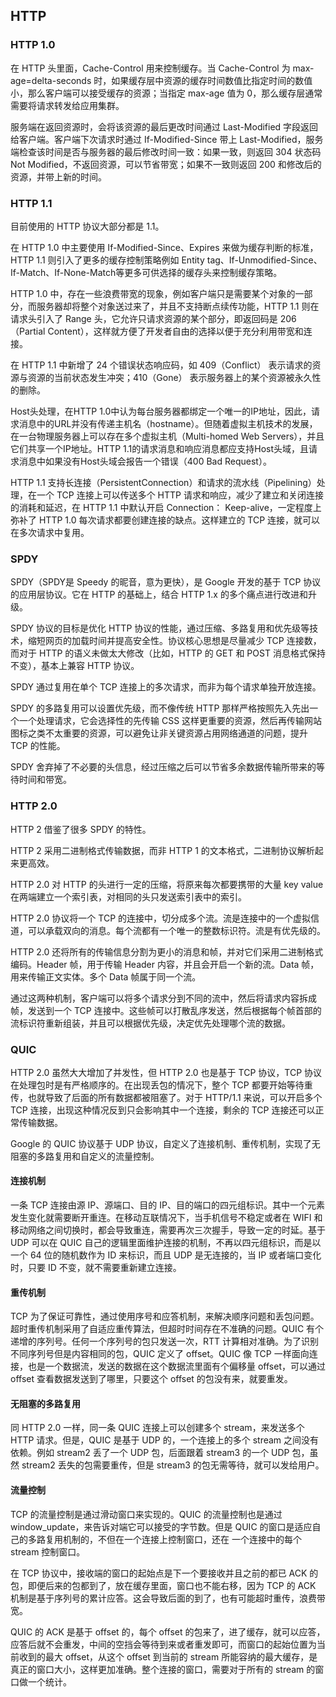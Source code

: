 ## HTTP
### HTTP 1.0
在 HTTP 头里面，Cache-Control 用来控制缓存。当 Cache-Control 为 max-age=delta-seconds 时，如果缓存层中资源的缓存时间数值比指定时间的数值小，那么客户端可以接受缓存的资源；当指定 max-age 值为 0，那么缓存层通常需要将请求转发给应用集群。

服务端在返回资源时，会将该资源的最后更改时间通过 Last-Modified 字段返回给客户端。客户端下次请求时通过 If-Modified-Since 带上 Last-Modified，服务端检查该时间是否与服务器的最后修改时间一致：如果一致，则返回 304 状态码 Not Modified，不返回资源，可以节省带宽；如果不一致则返回 200 和修改后的资源，并带上新的时间。


### HTTP 1.1
目前使用的 HTTP 协议大部分都是 1.1。

在 HTTP 1.0 中主要使用 If-Modified-Since、Expires 来做为缓存判断的标准，HTTP 1.1 则引入了更多的缓存控制策略例如 Entity tag、If-Unmodified-Since、If-Match、If-None-Match等更多可供选择的缓存头来控制缓存策略。

HTTP 1.0 中，存在一些浪费带宽的现象，例如客户端只是需要某个对象的一部分，而服务器却将整个对象送过来了，并且不支持断点续传功能，HTTP 1.1 则在请求头引入了 Range 头，它允许只请求资源的某个部分，即返回码是 206（Partial Content），这样就方便了开发者自由的选择以便于充分利用带宽和连接。

在 HTTP 1.1 中新增了 24 个错误状态响应码，如 409（Conflict） 表示请求的资源与资源的当前状态发生冲突；410（Gone） 表示服务器上的某个资源被永久性的删除。

Host头处理，在HTTP 1.0中认为每台服务器都绑定一个唯一的IP地址，因此，请求消息中的URL并没有传递主机名（hostname）。但随着虚拟主机技术的发展，在一台物理服务器上可以存在多个虚拟主机（Multi-homed Web Servers），并且它们共享一个IP地址。HTTP 1.1的请求消息和响应消息都应支持Host头域，且请求消息中如果没有Host头域会报告一个错误（400 Bad Request）。

HTTP 1.1 支持长连接（PersistentConnection）和请求的流水线（Pipelining）处理，在一个 TCP 连接上可以传送多个 HTTP 请求和响应，减少了建立和关闭连接的消耗和延迟，在 HTTP 1.1 中默认开启 Connection： Keep-alive，一定程度上弥补了 HTTP 1.0 每次请求都要创建连接的缺点。这样建立的 TCP 连接，就可以在多次请求中复用。


### SPDY
SPDY（SPDY是 Speedy 的昵音，意为更快），是 Google 开发的基于 TCP 协议的应用层协议。它在 HTTP 的基础上，结合 HTTP 1.x 的多个痛点进行改进和升级。

SPDY 协议的目标是优化 HTTP 协议的性能，通过压缩、多路复用和优先级等技术，缩短网页的加载时间并提高安全性。协议核心思想是尽量减少 TCP 连接数，而对于 HTTP 的语义未做太大修改（比如，HTTP 的 GET 和 POST 消息格式保持不变），基本上兼容 HTTP 协议。

SPDY 通过复用在单个 TCP 连接上的多次请求，而非为每个请求单独开放连接。

SPDY 的多路复用可以设置优先级，而不像传统 HTTP 那样严格按照先入先出一个一个处理请求，它会选择性的先传输 CSS 这样更重要的资源，然后再传输网站图标之类不太重要的资源，可以避免让非关键资源占用网络通道的问题，提升 TCP 的性能。

SPDY 舍弃掉了不必要的头信息，经过压缩之后可以节省多余数据传输所带来的等待时间和带宽。


### HTTP 2.0
HTTP 2 借鉴了很多 SPDY 的特性。

HTTP 2 采用二进制格式传输数据，而非 HTTP 1 的文本格式，二进制协议解析起来更高效。

HTTP 2.0 对 HTTP 的头进行一定的压缩，将原来每次都要携带的大量 key value 在两端建立一个索引表，对相同的头只发送索引表中的索引。

HTTP 2.0 协议将一个 TCP 的连接中，切分成多个流。流是连接中的一个虚拟信道，可以承载双向的消息。每个流都有一个唯一的整数标识符。流是有优先级的。

HTTP 2.0 还将所有的传输信息分割为更小的消息和帧，并对它们采用二进制格式编码。Header 帧，用于传输 Header 内容，并且会开启一个新的流。Data 帧，用来传输正文实体。多个 Data 帧属于同一个流。 

通过这两种机制，客户端可以将多个请求分到不同的流中，然后将请求内容拆成帧，发送到一个 TCP 连接中。这些帧可以打散乱序发送，然后根据每个帧首部的流标识符重新组装，并且可以根据优先级，决定优先处理哪个流的数据。


### QUIC
HTTP 2.0 虽然大大增加了并发性，但 HTTP 2.0 也是基于 TCP 协议，TCP 协议在处理包时是有严格顺序的。在出现丢包的情况下，整个 TCP 都要开始等待重传，也就导致了后面的所有数据都被阻塞了。对于 HTTP/1.1 来说，可以开启多个 TCP 连接，出现这种情况反到只会影响其中一个连接，剩余的 TCP 连接还可以正常传输数据。

Google 的 QUIC 协议基于 UDP 协议，自定义了连接机制、重传机制，实现了无阻塞的多路复用和自定义的流量控制。

#### 连接机制
一条 TCP 连接由源 IP、源端口、目的 IP、目的端口的四元组标识。其中一个元素发生变化就需要断开重连。在移动互联情况下，当手机信号不稳定或者在 WIFI 和 移动网络之间切换时，都会导致重连，需要再次三次握手，导致一定的时延。基于 UDP 可以在 QUIC 自己的逻辑里面维护连接的机制，不再以四元组标识，而是以一个 64 位的随机数作为 ID 来标识，而且 UDP 是无连接的，当 IP 或者端口变化时，只要 ID 不变，就不需要重新建立连接。

#### 重传机制
TCP 为了保证可靠性，通过使用序号和应答机制，来解决顺序问题和丢包问题。超时重传机制采用了自适应重传算法，但超时时间存在不准确的问题。QUIC 有个递增的序列号。任何一个序列号的包只发送一次，RTT 计算相对准确。为了识别不同序列号但是内容相同的包，QUIC 定义了 offset。QUIC 像 TCP 一样面向连接，也是一个数据流，发送的数据在这个数据流里面有个偏移量 offset，可以通过 offset 查看数据发送到了哪里，只要这个 offset 的包没有来，就要重发。

#### 无阻塞的多路复用
同 HTTP 2.0 一样，同一条 QUIC 连接上可以创建多个 stream，来发送多个 HTTP 请求。但是，QUIC 是基于 UDP 的，一个连接上的多个 stream 之间没有依赖。例如 stream2 丢了一个 UDP 包，后面跟着 stream3 的一个 UDP 包，虽然 stream2 丢失的包需要重传，但是 stream3 的包无需等待，就可以发给用户。

#### 流量控制
TCP 的流量控制是通过滑动窗口来实现的。QUIC 的流量控制也是通过 window_update，来告诉对端它可以接受的字节数。但是 QUIC 的窗口是适应自己的多路复用机制的，不但在一个连接上控制窗口，还在 一个连接中的每个 stream 控制窗口。 

在 TCP 协议中，接收端的窗口的起始点是下一个要接收并且之前的都已 ACK 的包，即便后来的包都到了，放在缓存里面，窗口也不能右移，因为 TCP 的 ACK 机制是基于序列号的累计应答。这会导致后面的到了，也有可能超时重传，浪费带宽。 

QUIC 的 ACK 是基于 offset 的，每个 offset 的包来了，进了缓存，就可以应答，应答后就不会重发，中间的空挡会等待到来或者重发即可，而窗口的起始位置为当前收到的最大 offset，从这个 offset 到当前的 stream 所能容纳的最大缓存，是真正的窗口大小，这样更加准确。整个连接的窗口，需要对于所有的 stream 的窗口做一个统计。

